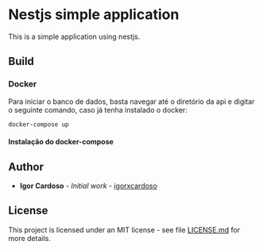 # Nestjs simple application
This is a simple application using nestjs.

## Build

### Docker

Para iniciar o banco de dados, basta navegar até o diretório da api e digitar o seguinte comando, caso já tenha instalado o docker:
```
docker-compose up
```

#### Instalação do docker-compose


## Author

* **Igor Cardoso** - *Initial work* - [igorxcardoso](https://github.com/igorxcardoso)

## License

This project is licensed under an MIT license - see file [LICENSE.md](LICENSE.md) for more details.